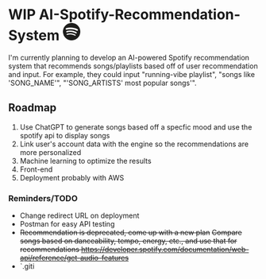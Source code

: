 # WIP AI-Spotify-Recommendation-System <img src="spotify.webp" alt="AI-Spotify-Recommendation-System" width="35">

I'm currently planning to develop an AI-powered Spotify recommendation system that recommends songs/playlists based off of user recommendation and input. For example, they could input "running-vibe playlist", "songs like 'SONG_NAME'", "'SONG_ARTISTS' most popular songs'".

## Roadmap
1. Use ChatGPT to generate songs based off a specfic mood and use the spotify api to display songs
2. Link user's account data with the engine so the recommendations are more personalized
3. Machine learning to optimize the results
4. Front-end
5. Deployment probably with AWS

### Reminders/TODO
- Change redirect URL on deployment
- Postman for easy API testing
- ~~Recommendation is deprecated, come up with a new plan~~ ~~Compare songs based on danceability, tempo, energy, etc., and use that for recommendations https://developer.spotify.com/documentation/web-api/reference/get-audio-features~~
- `.giti
